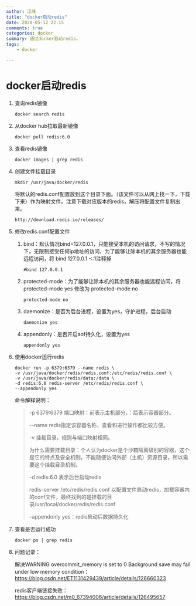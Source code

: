 ```yaml
---
author: 江峰
title: "docker启动redis"
date: 2020-05-12 22:15
comments: true
categories: docker
summary: 通过docker启动redis。
tags: 
	- docker

---
```




# docker启动redis

1. 查询redis镜像

   ```
   docker search redis
   ```

2. 从docker hub拉取最新镜像

   ```
   docker pull redis:6.0
   ```

3. 查看redis镜像

   ```
   docker images | grep redis
   ```

4. 创建文件挂载目录

   ```
   mkdir /usr/java/docker/redis
   ```

   将默认的redis.conf配置放到这个目录下面。（该文件可以从网上找一下，下载下来）作为映射文件。注意下载对应版本的redis，解压将配置文件复制出来。

   ```
   http://download.redis.io/releases/
   ```

5. 修改redis.conf配置文件

   1. bind：默认情况bind=127.0.0.1，只能接受本机的访问请求，不写的情况下，无限制接受任何ip地址的访问，为了能够让除本机的其余服务器也能远程访问，将 bind 127.0.0.1 -::1注释掉

      ```
      #bind 127.0.0.1
      ```

   2. protected-mode：为了能够让除本机的其余服务器也能远程访问，将 protected-mode yes 修改为 protected-mode no

      ```
      protected-mode no
      ```

   3. daemonize：是否为后台进程，设置为yes，守护进程，后台启动

      ```
      daemonize yes
      ```

   4. appendonly：是否开启aof持久化，设置为yes

      ```
      appendonly yes
      ```

6. 使用docker运行redis

   ```
   docker run -p 6379:6379 --name redis \
   -v /usr/java/docker/redis/redis.conf:/etc/redis/redis.conf \
   -v /usr/java/docker/redis/data:/data \
   -d redis:6.0 redis-server /etc/redis/redis.conf \
   --appendonly yes
   ```

   命令解释说明：

   >-p 6379:6379 端口映射：前表示主机部分，：后表示容器部分。
   >
   >--name redis指定该容器名称，查看和进行操作都比较方便。
   >
   >-v 挂载目录，规则与端口映射相同。
   >
   >为什么需要挂载目录：个人认为docker是个沙箱隔离级别的容器，这个是它的特点及安全机制，不能随便访问外部（主机）资源目录，所以需要这个挂载目录机制。
   >
   >-d redis:6.0 表示后台启动redis
   >
   >redis-server /etc/redis/redis.conf  以配置文件启动redis，加载容器内的conf文件，最终找到的是挂载的目录/usr/local/docker/redis/redis.conf
   >
   >–appendonly yes：redis启动后数据持久化

7. 查看是否运行成功

   ```
   docker ps | grep redis
   ```

8. 问题记录：

   解决WARNING overcommit_memory is set to 0 Background save may fail under low memory condition：https://blog.csdn.net/ET1131429439/article/details/126660323
   
   redis客户端链接失败：https://blog.csdn.net/m0_67394006/article/details/126495657







